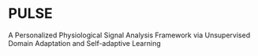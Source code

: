 # PULSE
A Personalized Physiological Signal Analysis Framework via Unsupervised Domain Adaptation and Self-adaptive Learning
